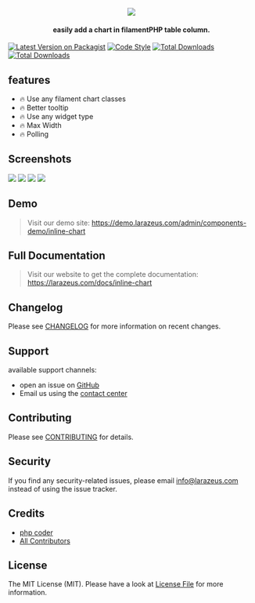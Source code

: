 <p align="center">
<a href="https://larazeus.com"><img src="https://larazeus.com/images/inline-chart-banner.png" /></a>
</p>

<h4 align="center">easily add a chart in filamentPHP table column.</h4>

<p align="center">

[![Latest Version on Packagist](https://img.shields.io/packagist/v/lara-zeus/inline-chart.svg?style=flat-square)](https://packagist.org/packages/lara-zeus/inline-chart)
[![Code Style](https://img.shields.io/github/actions/workflow/status/lara-zeus/inline-chart/fix-php-code-style-issues.yml?label=code-style&flat-square)](https://github.com/lara-zeus/inline-chart/actions?query=workflow%3Afix-php-code-style-issues+branch%3Amain)
[![Total Downloads](https://img.shields.io/packagist/dt/lara-zeus/inline-chart.svg?style=flat-square)](https://packagist.org/packages/lara-zeus/inline-chart)
[![Total Downloads](https://img.shields.io/github/stars/lara-zeus/inline-chart?style=flat-square)](https://github.com/lara-zeus/inline-chart)

</p>

## features
- 🔥 Use any filament chart classes
- 🔥 Better tooltip
- 🔥 Use any widget type
- 🔥 Max Width
- 🔥 Polling

## Screenshots

![](https://larazeus.com/images/screenshots/inline-chart/inline-chart-1.png)
![](https://larazeus.com/images/screenshots/inline-chart/inline-chart-2.png)
![](https://larazeus.com/images/screenshots/inline-chart/inline-chart-3.png)
![](https://larazeus.com/images/screenshots/inline-chart/inline-chart-4.png)

## Demo

> Visit our demo site: https://demo.larazeus.com/admin/components-demo/inline-chart

## Full Documentation

> Visit our website to get the complete documentation: https://larazeus.com/docs/inline-chart

## Changelog

Please see [CHANGELOG](CHANGELOG.md) for more information on recent changes.

## Support
available support channels:

* open an issue on [GitHub](https://github.com/lara-zeus/inline-chart/issues)
* Email us using the [contact center](https://larazeus.com/contact-us)

## Contributing

Please see [CONTRIBUTING](CONTRIBUTING.md) for details.

## Security

If you find any security-related issues, please email info@larazeus.com instead of using the issue tracker.

## Credits

-   [php coder](https://github.com/atmonshi)
-   [All Contributors](../../contributors)

## License

The MIT License (MIT). Please have a look at [License File](LICENSE.md) for more information.
